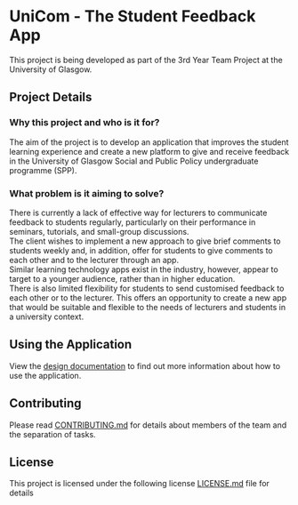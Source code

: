 # UniCom - The Student Feedback App

This project is being developed as part of the 3rd Year Team Project at the University of Glasgow.

## Project Details

### Why this project and who is it for?
The aim of the project is to develop an application that improves the student learning experience and create a new platform to give and receive feedback in the University of Glasgow Social and Public Policy undergraduate programme (SPP).

### What problem is it aiming to solve?
There is currently a lack of effective way for lecturers to communicate feedback to students regularly, particularly on their performance in seminars, tutorials, and small-group discussions. <br>
The client wishes to implement a new approach to give brief comments to students weekly and, in addition, offer for students to give comments to each other and to the lecturer through an app. <br>
Similar learning technology apps exist in the industry, however, appear to target to a younger audience, rather than in higher education. <br>
There is also limited flexibility for students to send customised feedback to each other or to the lecturer. This offers an opportunity to create a new app that would be suitable and flexible to the needs of lecturers and students in a university context.

## Using the Application

View the [design documentation](docs/program-docs/README.md) to find out more information about how to use the application.

## Contributing

Please read [CONTRIBUTING.md](http://stgit.dcs.gla.ac.uk/tp3-2018-ese1/dissertation/blob/master/Contributing.md) for details about members of the team and the separation of tasks.

## License

This project is licensed under the following license [LICENSE.md](http://stgit.dcs.gla.ac.uk/tp3-2018-ese1/dissertation/blob/master/LICENSE) file for details
